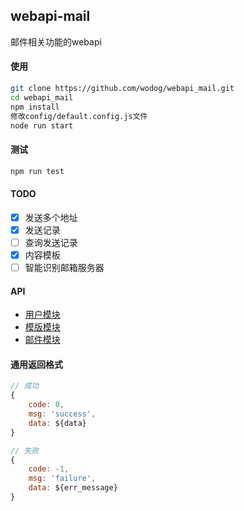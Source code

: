 ## webapi-mail

邮件相关功能的webapi

#### 使用 

```bash
git clone https://github.com/wodog/webapi_mail.git
cd webapi_mail
npm install
修改config/default.config.js文件
node run start
```
#### 测试

```bash
npm run test
```

#### TODO

- [x] 发送多个地址
- [x] 发送记录
- [ ] 查询发送记录
- [x] 内容模板
- [ ] 智能识别邮箱服务器

#### API

* [用户模块](docs/user.md)
* [模版模块](docs/template.md)
* [邮件模块](docs/mail.md)

#### 通用返回格式

```js
// 成功
{
	code: 0,
	msg: 'success',
	data: ${data}
}

// 失败
{
	code: -1,
	msg: 'failure',
	data: ${err_message}
}
```
